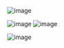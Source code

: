 ![image](https://github.com/came989/Simple-Caesar-Cipher-GUI-in-Pthon/assets/45994084/f659c7ea-ca1c-415d-aa75-1a7e226c1d09)

![image](https://github.com/came989/Simple-Caesar-Cipher-GUI-in-Pthon/assets/45994084/e1da0528-4f0a-4e49-ab55-6d895b7aceed)
![image](https://github.com/came989/Simple-Caesar-Cipher-GUI-in-Pthon/assets/45994084/42ae5797-928a-46b9-b610-baa587f068c0)


![image](https://github.com/came989/Simple-Caesar-Cipher-GUI-in-Pthon/assets/45994084/af4dc761-c29a-4bd1-ba3b-b0c2238acfc0)
